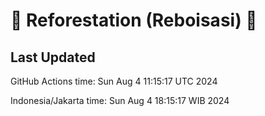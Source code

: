 
# 🌳 Reforestation (Reboisasi) 🌲

## Last Updated

GitHub Actions time: Sun Aug  4 11:15:17 UTC 2024

Indonesia/Jakarta time: Sun Aug  4 18:15:17 WIB 2024
